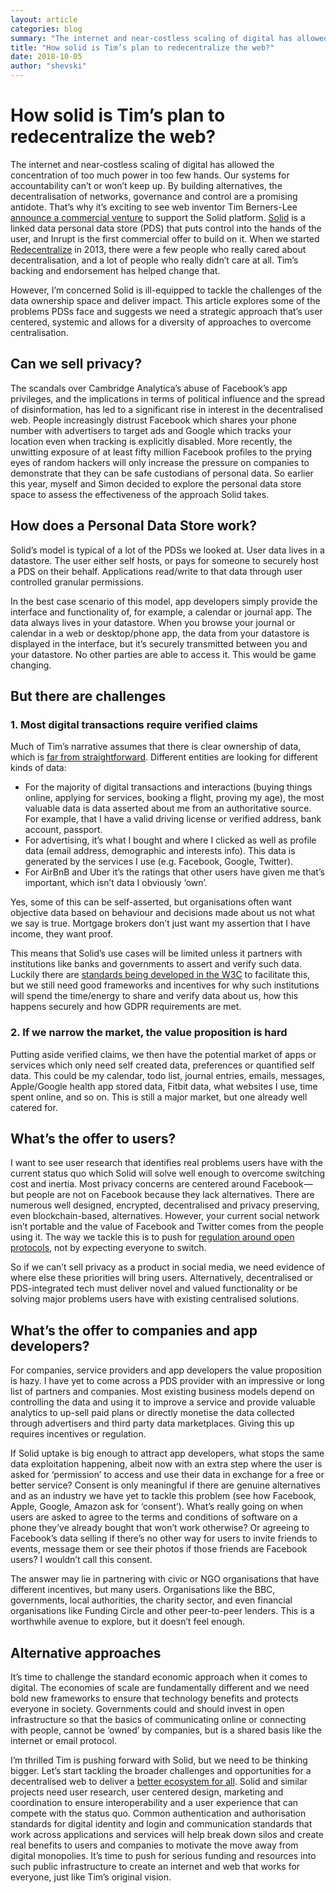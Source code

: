 ```yaml
---
layout: article
categories: blog
summary: "The internet and near-costless scaling of digital has allowed the concentration of too much power in too few hands. Our systems for accountability can’t or won’t keep up. By building alternatives, the decentralisation of networks, governance and control are a promising antidote. That’s why it’s exciting to see web inventor Tim Berners-Lee announce a commercial venture to support the Solid platform."
title: "How solid is Tim’s plan to redecentralize the web?"
date: 2018-10-05
author: "shevski"
---
```


# How solid is Tim’s plan to redecentralize the web?

The internet and near-costless scaling of digital has allowed the concentration of too much power in too few hands. Our systems for accountability can’t or won’t keep up. By building alternatives, the decentralisation of networks, governance and control are a promising antidote. That’s why it’s exciting to see web inventor Tim Berners-Lee [announce a commercial venture](https://www.inrupt.com/blog/one-small-step-for-the-web) to support the Solid platform. [Solid](https://solid.mit.edu/) is a linked data personal data store (PDS) that puts control into the hands of the user, and Inrupt is the first commercial offer to build on it. When we started [Redecentralize](https://redecentralize.org/) in 2013, there were a few people who really cared about decentralisation, and a lot of people who really didn’t care at all. Tim’s backing and endorsement has helped change that.

However, I’m concerned Solid is ill-equipped to tackle the challenges of the data ownership space and deliver impact. This article explores some of the problems PDSs face and suggests we need a strategic approach that’s user centered, systemic and allows for a diversity of approaches to overcome centralisation.

## Can we sell privacy?

The scandals over Cambridge Analytica’s abuse of Facebook’s app privileges, and the implications in terms of political influence and the spread of disinformation, has led to a significant rise in interest in the decentralised web. People increasingly distrust Facebook which shares your phone number with advertisers to target ads and Google which tracks your location even when tracking is explicitly disabled. More recently, the unwitting exposure of at least fifty million Facebook profiles to the prying eyes of random hackers will only increase the pressure on companies to demonstrate that they can be safe custodians of personal data. So earlier this year, myself and Simon decided to explore the personal data store space to assess the effectiveness of the approach Solid takes.

## How does a Personal Data Store work?

Solid’s model is typical of a lot of the PDSs we looked at. User data lives in a datastore. The user either self hosts, or pays for someone to securely host a PDS on their behalf. Applications read/write to that data through user controlled granular permissions.

In the best case scenario of this model, app developers simply provide the interface and functionality of, for example, a calendar or journal app. The data always lives in your datastore. When you browse your journal or calendar in a web or desktop/phone app, the data from your datastore is displayed in the interface, but it’s securely transmitted between you and your datastore. No other parties are able to access it. This would be game changing.

## But there are challenges

### 1. Most digital transactions require verified claims

Much of Tim’s narrative assumes that there is clear ownership of data, which is [far from straightforward](https://theodi.org/article/how-do-we-own-data/). Different entities are looking for different kinds of data:

* For the majority of digital transactions and interactions (buying things online, applying for services, booking a flight, proving my age), the most valuable data is data asserted about me from an authoritative source. For example, that I have a valid driving license or verified address, bank account, passport.
* For advertising, it’s what I bought and where I clicked as well as profile data (email address, demographic and interests info). This data is generated by the services I use (e.g. Facebook, Google, Twitter).
* For AirBnB and Uber it’s the ratings that other users have given me that’s important, which isn’t data I obviously ‘own’.

Yes, some of this can be self-asserted, but organisations often want objective data based on behaviour and decisions made about us not what we say is true. Mortgage brokers don’t just want my assertion that I have income, they want proof.

This means that Solid’s use cases will be limited unless it partners with institutions like banks and governments to assert and verify such data. Luckily there are [standards being developed in the W3C](https://www.w3.org/2017/vc/WG/) to facilitate this, but we still need good frameworks and incentives for why such institutions will spend the time/energy to share and verify data about us, how this happens securely and how GDPR requirements are met.

### 2. If we narrow the market, the value proposition is hard

Putting aside verified claims, we then have the potential market of apps or services which only need self created data, preferences or quantified self data. This could be my calendar, todo list, journal entries, emails, messages, Apple/Google health app stored data, Fitbit data, what websites I use, time spent online, and so on. This is still a major market, but one already well catered for.

## What’s the offer to users?

I want to see user research that identifies real problems users have with the current status quo which Solid will solve well enough to overcome switching cost and inertia. Most privacy concerns are centered around Facebook — but people are not on Facebook because they lack alternatives. There are numerous well designed, encrypted, decentralised and privacy preserving, even blockchain-based, alternatives. However, your current social network isn’t portable and the value of Facebook and Twitter comes from the people using it. The way we tackle this is to push for [regulation around open protocols](https://newsocialist.org.uk/do-we-really-need-a-statebook/), not by expecting everyone to switch.

So if we can’t sell privacy as a product in social media, we need evidence of where else these priorities will bring users. Alternatively, decentralised or PDS-integrated tech must deliver novel and valued functionality or be solving major problems users have with existing centralised solutions.

## What’s the offer to companies and app developers?

For companies, service providers and app developers the value proposition is hazy. I have yet to come across a PDS provider with an impressive or long list of partners and companies. Most existing business models depend on controlling the data and using it to improve a service and provide valuable analytics to up-sell paid plans or directly monetise the data collected through advertisers and third party data marketplaces. Giving this up requires incentives or regulation.

If Solid uptake is big enough to attract app developers, what stops the same data exploitation happening, albeit now with an extra step where the user is asked for ‘permission’ to access and use their data in exchange for a free or better service? Consent is only meaningful if there are genuine alternatives and as an industry we have yet to tackle this problem (see how Facebook, Apple, Google, Amazon ask for ‘consent’). What’s really going on when users are asked to agree to the terms and conditions of software on a phone they’ve already bought that won’t work otherwise? Or agreeing to Facebook’s data selling if there’s no other way for users to invite friends to events, message them or see their photos if those friends are Facebook users? I wouldn’t call this consent.

The answer may lie in partnering with civic or NGO organisations that have different incentives, but many users. Organisations like the BBC, governments, local authorities, the charity sector, and even financial organisations like Funding Circle and other peer-to-peer lenders. This is a worthwhile avenue to explore, but it doesn’t feel enough.

## Alternative approaches

It’s time to challenge the standard economic approach when it comes to digital. The economies of scale are fundamentally different and we need bold new frameworks to ensure that technology benefits and protects everyone in society. Governments could and should invest in open infrastructure so that the basics of communicating online or connecting with people, cannot be ‘owned’ by companies, but is a shared basis like the internet or email protocol.

I’m thrilled Tim is pushing forward with Solid, but we need to be thinking bigger. Let’s start tackling the broader challenges and opportunities for a decentralised web to deliver a [better ecosystem for all](https://medium.com/@shevski/how-decentralised-are-you-a6539eeb27ff). Solid and similar projects need user research, user centered design, marketing and coordination to ensure interoperability and a user experience that can compete with the status quo. Common authentication and authorisation standards for digital identity and login and communication standards that work across applications and services will help break down silos and create real benefits to users and companies to motivate the move away from digital monopolies. It’s time to push for serious funding and resources into such public infrastructure to create an internet and web that works for everyone, just like Tim’s original vision.
